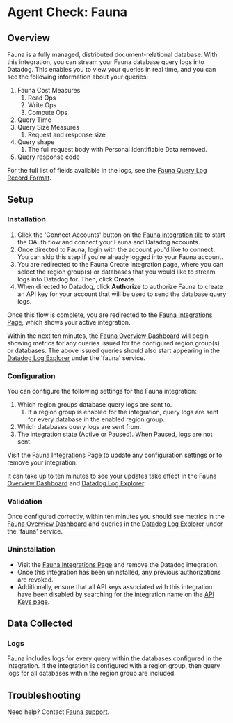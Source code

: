 # Agent Check: Fauna

## Overview

Fauna is a fully managed, distributed document-relational database. With this integration, you can stream your Fauna database query logs into Datadog. This enables you to view your queries in real time, and you can see the following information about your queries:
1. Fauna Cost Measures
   1. Read Ops
   2. Write Ops
   3. Compute Ops
2. Query Time
3. Query Size Measures
   1. Request and response size
4. Query shape
   1. The full request body with Personal Identifiable Data removed.
5. Query response code

For the full list of fields available in the logs, see the [Fauna Query Log Record Format][1].

## Setup

### Installation

1. Click the 'Connect Accounts' button on the [Fauna integration tile][3] to start the OAuth flow and connect your Fauna and Datadog accounts.
2. Once directed to Fauna, login with the account you'd like to connect. You can skip this step if you're already logged into your Fauna account.
3. You are redirected to the Fauna Create Integration page, where you can select the region group(s) or databases that you would like to stream logs into Datadog for. Then, click **Create**.
4. When directed to Datadog, click **Authorize** to authorize Fauna to create an API key for your account that will be used to send the database query logs.

Once this flow is complete, you are redirected to the [Fauna Integrations Page][2], which shows your active integration.

Within the next ten minutes, the [Fauna Overview Dashboard][7] will begin showing metrics for any queries issued for the configured region group(s) or databases.
The above issued queries should also start appearing in the [Datadog Log Explorer][4] under the 'fauna' service.

### Configuration

You can configure the following settings for the Fauna integration:

1. Which region groups database query logs are sent to.
   1. If a region group is enabled for the integration, query logs are sent for every database in the enabled region group.
2. Which databases query logs are sent from.
3. The integration state (Active or Paused). When Paused, logs are not sent.

Visit the [Fauna Integrations Page][2] to update any configuration settings or to remove your integration.

It can take up to ten minutes to see your updates take effect in the [Fauna Overview Dashboard][7] and [Datadog Log Explorer][4].

### Validation

Once configured correctly, within ten minutes you should see metrics in the [Fauna Overview Dashboard][7] and queries in the [Datadog Log Explorer][4] under the 'fauna' service.

### Uninstallation
 - Visit the [Fauna Integrations Page][2] and remove the Datadog integration.
 - Once this integration has been uninstalled, any previous authorizations are revoked.
 - Additionally, ensure that all API keys associated with this integration have been disabled by searching for the integration name on the [API Keys page][5].

## Data Collected

### Logs

Fauna includes logs for every query within the databases configured in the integration.
If the integration is configured with a region group, then query logs for all databases within the region group are included.

## Troubleshooting

Need help? Contact [Fauna support][6].

[1]: https://docs.fauna.com/fauna/current/tools/query_log/reference/log_reference
[2]: https://dashboard.fauna.com/resources/integrations
[3]: https://app.datadoghq.com/integrations/fauna
[4]: https://docs.datadoghq.com/logs/explorer/
[5]: https://app.datadoghq.com/organization-settings/api-keys
[6]: mailto:support@fauna.com
[7]: https://app.datadoghq.com/dashboard/lists?q=Fauna%20Overview

